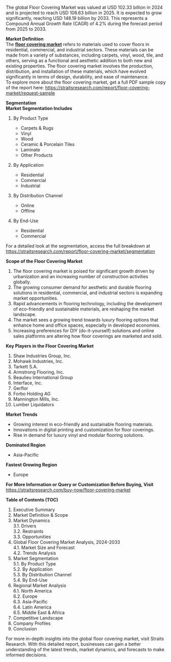 <p data-start="60" data-end="398">The global Floor Covering Market was valued at USD 102.33 billion in 2024 and is projected to reach USD 106.63 billion in 2025. It is expected to grow significantly, reaching USD 148.19 billion by 2033. This represents a Compound Annual Growth Rate (CAGR) of 4.2% during the forecast period from 2025 to 2033.</p>
<p data-start="400" data-end="1098"><strong data-start="400" data-end="421">Market Definition</strong><br data-start="421" data-end="424" />The <strong><a href="https://straitsresearch.com/report/floor-covering-market">floor covering market</a></strong>&nbsp;refers to materials used to cover floors in residential, commercial, and industrial sectors. These materials can be made from a variety of substances, including carpets, vinyl, wood, tile, and others, serving as a functional and aesthetic addition to both new and existing properties. The floor covering market involves the production, distribution, and installation of these materials, which have evolved significantly in terms of design, durability, and ease of maintenance.<br data-start="926" data-end="929" />To explore more about the floor covering market, get a full PDF sample copy of the report here: <a href="https://straitsresearch.com/report/floor-covering-market/request-sample" target="_new" rel="noopener" data-start="1025" data-end="1096">https://straitsresearch.com/report/floor-covering-market/request-sample</a></p>
<p data-start="1100" data-end="1260"><strong data-start="1100" data-end="1116">Segmentation</strong><br data-start="1116" data-end="1119" /><strong data-start="1262" data-end="1294">Market Segmentation Includes</strong></p>
<ol data-start="1297" data-end="1624">
<li data-start="1297" data-end="1435">
<p data-start="1300" data-end="1317">By Product Type</p>
<ul data-start="1321" data-end="1435">
<li data-start="1321" data-end="1339">Carpets &amp; Rugs</li>
<li data-start="1343" data-end="1352">Vinyl</li>
<li data-start="1356" data-end="1364">Wood</li>
<li data-start="1368" data-end="1397">Ceramic &amp; Porcelain Tiles</li>
<li data-start="1401" data-end="1413">Laminate</li>
<li data-start="1417" data-end="1435">Other Products</li>
</ul>
</li>
<li data-start="1437" data-end="1511">
<p data-start="1440" data-end="1456">By Application</p>
<ul data-start="1460" data-end="1511">
<li data-start="1460" data-end="1475">Residential</li>
<li data-start="1479" data-end="1493">Commercial</li>
<li data-start="1497" data-end="1511">Industrial</li>
</ul>
</li>
<li data-start="1513" data-end="1570">
<p data-start="1516" data-end="1541">By Distribution Channel</p>
<ul data-start="1545" data-end="1570">
<li data-start="1545" data-end="1555">Online</li>
<li data-start="1559" data-end="1570">Offline</li>
</ul>
</li>
<li data-start="1572" data-end="1624">
<p data-start="1575" data-end="1587">By End-Use</p>
<ul data-start="1591" data-end="1624">
<li data-start="1591" data-end="1606">Residential</li>
<li data-start="1610" data-end="1624">Commercial</li>
</ul>
</li>
</ol>
<p data-start="1100" data-end="1260">For a detailed look at the segmentation, access the full breakdown at <a href="https://straitsresearch.com/report/floor-covering-market/segmentation" target="_new" rel="noopener" data-start="1189" data-end="1258">https://straitsresearch.com/report/floor-covering-market/segmentation</a></p>
<p data-start="1626" data-end="1666"><strong data-start="1626" data-end="1664">Scope of the Floor Covering Market</strong></p>
<ol data-start="1667" data-end="2419">
<li data-start="1667" data-end="1815">The floor covering market is poised for significant growth driven by urbanization and an increasing number of construction activities globally.</li>
<li data-start="1816" data-end="1979">The growing consumer demand for aesthetic and durable flooring solutions in residential, commercial, and industrial sectors is expanding market opportunities.</li>
<li data-start="1980" data-end="2132">Rapid advancements in flooring technology, including the development of eco-friendly and sustainable materials, are reshaping the market landscape.</li>
<li data-start="2133" data-end="2273">The market sees a growing trend towards luxury flooring options that enhance home and office spaces, especially in developed economies.</li>
<li data-start="2274" data-end="2419">Increasing preferences for DIY (do-it-yourself) solutions and online sales platforms are altering how floor coverings are marketed and sold.</li>
</ol>
<p data-start="2421" data-end="2467"><strong data-start="2421" data-end="2465">Key Players in the Floor Covering Market</strong></p>
<ol data-start="2468" data-end="2720">
<li data-start="2468" data-end="2500">Shaw Industries Group, Inc.</li>
<li data-start="2501" data-end="2529">Mohawk Industries, Inc.</li>
<li data-start="2530" data-end="2547">Tarkett S.A.</li>
<li data-start="2548" data-end="2577">Armstrong Flooring, Inc.</li>
<li data-start="2578" data-end="2611">Beaulieu International Group</li>
<li data-start="2612" data-end="2632">Interface, Inc.</li>
<li data-start="2633" data-end="2645">Gerflor</li>
<li data-start="2646" data-end="2667">Forbo Holding AG</li>
<li data-start="2668" data-end="2695">Mannington Mills, Inc.</li>
<li data-start="2696" data-end="2720">Lumber Liquidators</li>
</ol>
<p data-start="2722" data-end="2741"><strong data-start="2722" data-end="2739">Market Trends</strong></p>
<ul data-start="2742" data-end="2957">
<li data-start="2742" data-end="2814">Growing interest in eco-friendly and sustainable flooring materials.</li>
<li data-start="2815" data-end="2889">Innovations in digital printing and customization for floor coverings.</li>
<li data-start="2890" data-end="2957">Rise in demand for luxury vinyl and modular flooring solutions.</li>
</ul>
<p data-start="2959" data-end="2981"><strong data-start="2959" data-end="2979">Dominated Region</strong></p>
<ul data-start="2982" data-end="2998">
<li data-start="2982" data-end="2998">Asia-Pacific</li>
</ul>
<p data-start="3000" data-end="3028"><strong data-start="3000" data-end="3026">Fastest Growing Region</strong></p>
<ul data-start="3029" data-end="3039">
<li data-start="3029" data-end="3039">Europe</li>
</ul>
<p data-start="3041" data-end="3174"><strong data-start="3041" data-end="3112">For More Information or Query or Customization Before Buying, Visit</strong><br data-start="3112" data-end="3115" /><a href="https://straitsresearch.com/buy-now/floor-covering-market" target="_new" rel="noopener" data-start="3115" data-end="3172">https://straitsresearch.com/buy-now/floor-covering-market</a></p>
<p data-start="3176" data-end="3205"><strong data-start="3176" data-end="3203">Table of Contents (TOC)</strong></p>
<ol data-start="3206" data-end="3803">
<li data-start="3206" data-end="3228">Executive Summary</li>
<li data-start="3229" data-end="3259">Market Definition &amp; Scope</li>
<li data-start="3260" data-end="3343">Market Dynamics<br data-start="3278" data-end="3281" />3.1. Drivers<br data-start="3296" data-end="3299" />3.2. Restraints<br data-start="3317" data-end="3320" />3.3. Opportunities</li>
<li data-start="3344" data-end="3458">Global Floor Covering Market Analysis, 2024-2033<br data-start="3395" data-end="3398" />4.1. Market Size and Forecast<br data-start="3430" data-end="3433" />4.2. Trends Analysis</li>
<li data-start="3459" data-end="3589">Market Segmentation<br data-start="3481" data-end="3484" />5.1. By Product Type<br data-start="3507" data-end="3510" />5.2. By Application<br data-start="3532" data-end="3535" />5.3. By Distribution Channel<br data-start="3566" data-end="3569" />5.4. By End-Use</li>
<li data-start="3590" data-end="3738">Regional Market Analysis<br data-start="3617" data-end="3620" />6.1. North America<br data-start="3641" data-end="3644" />6.2. Europe<br data-start="3658" data-end="3661" />6.3. Asia-Pacific<br data-start="3681" data-end="3684" />6.4. Latin America<br data-start="3705" data-end="3708" />6.5. Middle East &amp; Africa</li>
<li data-start="3739" data-end="3765">Competitive Landscape</li>
<li data-start="3766" data-end="3787">Company Profiles</li>
<li data-start="3788" data-end="3803">Conclusion</li>
</ol>
<p data-start="3805" data-end="4047" data-is-only-node="">For more in-depth insights into the global floor covering market, visit Straits Research. With this detailed report, businesses can gain a better understanding of the latest trends, market dynamics, and forecasts to make informed decisions.</p>

